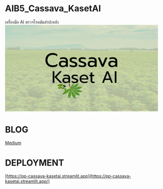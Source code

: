 # AIB5_Cassava_KasetAI
เครื่องมือ AI ตรวจโรคมันสำปะหลัง
![Alt text](poster.png "poster")

# BLOG
[Medium](https://medium.com/p/957d1b826aa6/edit)

# DEPLOYMENT
[https://pp-cassava-kasetai.streamlit.app](https://pp-cassava-kasetai.streamlit.app/)
